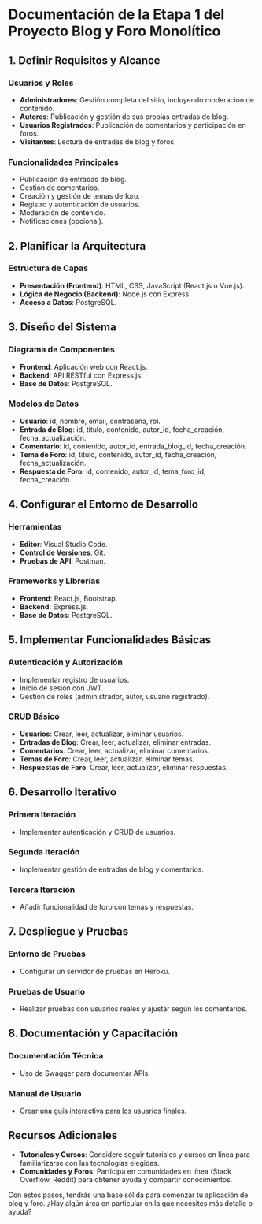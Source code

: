 # Documentación de la Etapa 1 del Proyecto Blog y Foro Monolítico

## 1. Definir Requisitos y Alcance

### Usuarios y Roles

- **Administradores**: Gestión completa del sitio, incluyendo moderación de contenido.
- **Autores**: Publicación y gestión de sus propias entradas de blog.
- **Usuarios Registrados**: Publicación de comentarios y participación en foros.
- **Visitantes**: Lectura de entradas de blog y foros.

### Funcionalidades Principales

- Publicación de entradas de blog.
- Gestión de comentarios.
- Creación y gestión de temas de foro.
- Registro y autenticación de usuarios.
- Moderación de contenido.
- Notificaciones (opcional).

## 2. Planificar la Arquitectura

### Estructura de Capas

- **Presentación (Frontend)**: HTML, CSS, JavaScript (React.js o Vue.js).
- **Lógica de Negocio (Backend)**: Node.js con Express.
- **Acceso a Datos**: PostgreSQL.

## 3. Diseño del Sistema

### Diagrama de Componentes

- **Frontend**: Aplicación web con React.js.
- **Backend**: API RESTful con Express.js.
- **Base de Datos**: PostgreSQL.

### Modelos de Datos

- **Usuario**: id, nombre, email, contraseña, rol.
- **Entrada de Blog**: id, título, contenido, autor_id, fecha_creación, fecha_actualización.
- **Comentario**: id, contenido, autor_id, entrada_blog_id, fecha_creación.
- **Tema de Foro**: id, título, contenido, autor_id, fecha_creación, fecha_actualización.
- **Respuesta de Foro**: id, contenido, autor_id, tema_foro_id, fecha_creación.

## 4. Configurar el Entorno de Desarrollo

### Herramientas

- **Editor**: Visual Studio Code.
- **Control de Versiones**: Git.
- **Pruebas de API**: Postman.

### Frameworks y Librerías

- **Frontend**: React.js, Bootstrap.
- **Backend**: Express.js.
- **Base de Datos**: PostgreSQL.

## 5. Implementar Funcionalidades Básicas

### Autenticación y Autorización

- Implementar registro de usuarios.
- Inicio de sesión con JWT.
- Gestión de roles (administrador, autor, usuario registrado).

### CRUD Básico

- **Usuarios**: Crear, leer, actualizar, eliminar usuarios.
- **Entradas de Blog**: Crear, leer, actualizar, eliminar entradas.
- **Comentarios**: Crear, leer, actualizar, eliminar comentarios.
- **Temas de Foro**: Crear, leer, actualizar, eliminar temas.
- **Respuestas de Foro**: Crear, leer, actualizar, eliminar respuestas.

## 6. Desarrollo Iterativo

### Primera Iteración

- Implementar autenticación y CRUD de usuarios.

### Segunda Iteración

- Implementar gestión de entradas de blog y comentarios.

### Tercera Iteración

- Añadir funcionalidad de foro con temas y respuestas.

## 7. Despliegue y Pruebas

### Entorno de Pruebas

- Configurar un servidor de pruebas en Heroku.

### Pruebas de Usuario

- Realizar pruebas con usuarios reales y ajustar según los comentarios.

## 8. Documentación y Capacitación

### Documentación Técnica

- Uso de Swagger para documentar APIs.

### Manual de Usuario

- Crear una guía interactiva para los usuarios finales.

## Recursos Adicionales

- **Tutoriales y Cursos**: Considere seguir tutoriales y cursos en línea para familiarizarse con las tecnologías elegidas.
- **Comunidades y Foros**: Participa en comunidades en línea (Stack Overflow, Reddit) para obtener ayuda y compartir conocimientos.

Con estos pasos, tendrás una base sólida para comenzar tu aplicación de blog y foro. ¿Hay algún área en particular en la que necesites más detalle o ayuda?
